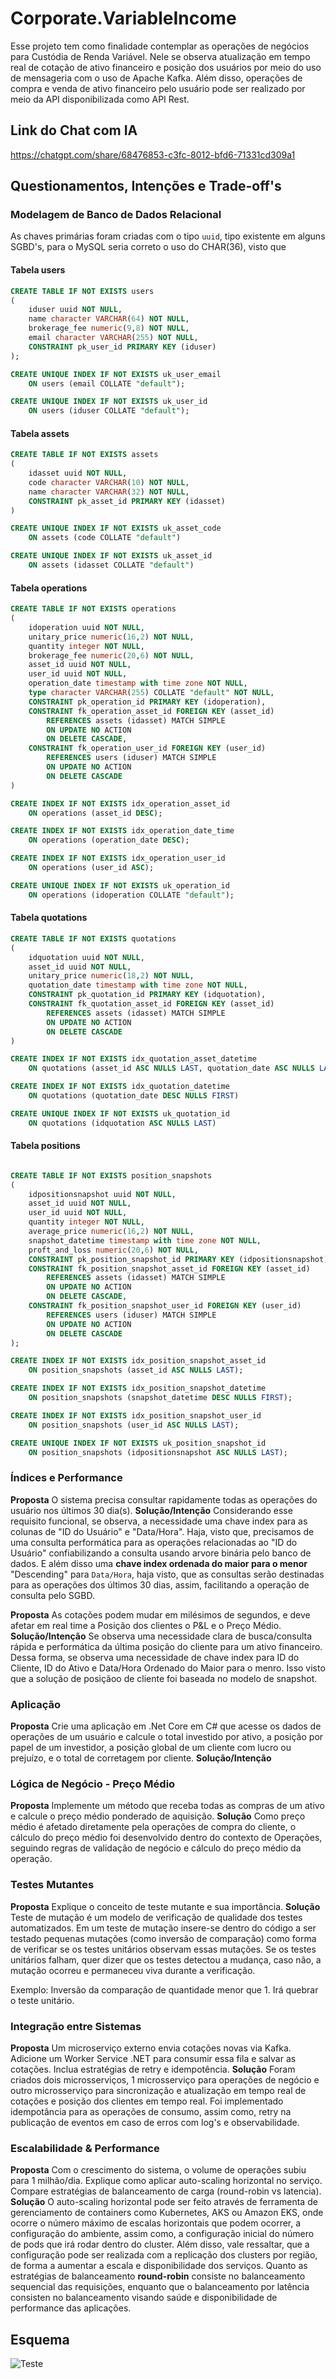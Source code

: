 # Corporate.VariableIncome

Esse projeto tem como finalidade contemplar as operações de negócios para Custódia de Renda Variável. Nele se observa atualização em tempo real de cotação de ativo financeiro e posição dos usuários por meio do uso de mensageria com o uso de Apache Kafka. Além disso, operações de compra e venda de ativo financeiro pelo usuário pode ser realizado por meio da API disponibilizada como API Rest.

## Link do Chat com IA
https://chatgpt.com/share/68476853-c3fc-8012-bfd6-71331cd309a1

## Questionamentos, Intenções e Trade-off's

### Modelagem de Banco de Dados Relacional

As chaves primárias foram criadas com o tipo `uuid`, tipo existente em alguns SGBD's, para o MySQL seria correto o uso do CHAR(36), visto que 

#### Tabela users
```sql
CREATE TABLE IF NOT EXISTS users
(
    iduser uuid NOT NULL,
    name character VARCHAR(64) NOT NULL,
    brokerage_fee numeric(9,8) NOT NULL,
    email character VARCHAR(255) NOT NULL,
    CONSTRAINT pk_user_id PRIMARY KEY (iduser)
);

CREATE UNIQUE INDEX IF NOT EXISTS uk_user_email
    ON users (email COLLATE "default");

CREATE UNIQUE INDEX IF NOT EXISTS uk_user_id
    ON users (iduser COLLATE "default");
```

#### Tabela assets
```sql
CREATE TABLE IF NOT EXISTS assets
(
    idasset uuid NOT NULL,
    code character VARCHAR(10) NOT NULL,
    name character VARCHAR(32) NOT NULL,
    CONSTRAINT pk_asset_id PRIMARY KEY (idasset)
)

CREATE UNIQUE INDEX IF NOT EXISTS uk_asset_code
    ON assets (code COLLATE "default")

CREATE UNIQUE INDEX IF NOT EXISTS uk_asset_id
    ON assets (idasset COLLATE "default")
```

#### Tabela operations
```sql
CREATE TABLE IF NOT EXISTS operations
(
    idoperation uuid NOT NULL,
    unitary_price numeric(16,2) NOT NULL,
    quantity integer NOT NULL,
    brokerage_fee numeric(20,6) NOT NULL,
    asset_id uuid NOT NULL,
    user_id uuid NOT NULL,
    operation_date timestamp with time zone NOT NULL,
    type character VARCHAR(255) COLLATE "default" NOT NULL,
    CONSTRAINT pk_operation_id PRIMARY KEY (idoperation),
    CONSTRAINT fk_operation_asset_id FOREIGN KEY (asset_id)
        REFERENCES assets (idasset) MATCH SIMPLE
        ON UPDATE NO ACTION
        ON DELETE CASCADE,
    CONSTRAINT fk_operation_user_id FOREIGN KEY (user_id)
        REFERENCES users (iduser) MATCH SIMPLE
        ON UPDATE NO ACTION
        ON DELETE CASCADE
)

CREATE INDEX IF NOT EXISTS idx_operation_asset_id
    ON operations (asset_id DESC);

CREATE INDEX IF NOT EXISTS idx_operation_date_time
    ON operations (operation_date DESC);

CREATE INDEX IF NOT EXISTS idx_operation_user_id
    ON operations (user_id ASC);

CREATE UNIQUE INDEX IF NOT EXISTS uk_operation_id
    ON operations (idoperation COLLATE "default");
```

#### Tabela quotations

```sql
CREATE TABLE IF NOT EXISTS quotations
(
    idquotation uuid NOT NULL,
    asset_id uuid NOT NULL,
    unitary_price numeric(18,2) NOT NULL,
    quotation_date timestamp with time zone NOT NULL,
    CONSTRAINT pk_quotation_id PRIMARY KEY (idquotation),
    CONSTRAINT fk_quotation_asset_id FOREIGN KEY (asset_id)
        REFERENCES assets (idasset) MATCH SIMPLE
        ON UPDATE NO ACTION
        ON DELETE CASCADE
)

CREATE INDEX IF NOT EXISTS idx_quotation_asset_datetime
    ON quotations (asset_id ASC NULLS LAST, quotation_date ASC NULLS LAST)

CREATE INDEX IF NOT EXISTS idx_quotation_datetime
    ON quotations (quotation_date DESC NULLS FIRST)

CREATE UNIQUE INDEX IF NOT EXISTS uk_quotation_id
    ON quotations (idquotation ASC NULLS LAST)
```

#### Tabela positions
```sql

CREATE TABLE IF NOT EXISTS position_snapshots
(
    idpositionsnapshot uuid NOT NULL,
    asset_id uuid NOT NULL,
    user_id uuid NOT NULL,
    quantity integer NOT NULL,
    average_price numeric(16,2) NOT NULL,
    snapshot_datetime timestamp with time zone NOT NULL,
    proft_and_loss numeric(20,6) NOT NULL,
    CONSTRAINT pk_position_snapshot_id PRIMARY KEY (idpositionsnapshot),
    CONSTRAINT fk_position_snapshot_asset_id FOREIGN KEY (asset_id)
        REFERENCES assets (idasset) MATCH SIMPLE
        ON UPDATE NO ACTION
        ON DELETE CASCADE,
    CONSTRAINT fk_position_snapshot_user_id FOREIGN KEY (user_id)
        REFERENCES users (iduser) MATCH SIMPLE
        ON UPDATE NO ACTION
        ON DELETE CASCADE
);

CREATE INDEX IF NOT EXISTS idx_position_snapshot_asset_id
    ON position_snapshots (asset_id ASC NULLS LAST);

CREATE INDEX IF NOT EXISTS idx_position_snapshot_datetime
    ON position_snapshots (snapshot_datetime DESC NULLS FIRST);

CREATE INDEX IF NOT EXISTS idx_position_snapshot_user_id
    ON position_snapshots (user_id ASC NULLS LAST);

CREATE UNIQUE INDEX IF NOT EXISTS uk_position_snapshot_id
    ON position_snapshots (idpositionsnapshot ASC NULLS LAST);
```

### Índices e Performance

**Proposta** O sistema precisa consultar rapidamente todas as operações do usuário nos últimos 30 dia(s).
**Solução/Intenção** Considerando esse requisito funcional, se observa, a necessidade uma chave index para as colunas de "ID do Usuário" e "Data/Hora". Haja, visto que, precisamos de uma consulta performática para as operações relacionadas ao "ID do Usuário" confiabilizando a consulta usando arvore binária pelo banco de dados. E além disso uma **chave index ordenada do maior para o menor** "Descending" para `Data/Hora`, haja visto, que as consultas serão destinadas para as operações dos últimos 30 dias, assim, facilitando a operação de consulta pelo SGBD.

**Proposta** As cotações podem mudar em milésimos de segundos, e deve afetar em real time a Posição dos clientes o P&L e o Preço Médio.
**Solução/Intenção** Se observa uma necessidade clara de busca/consulta rápida e performática da última posição do cliente para um ativo financeiro. Dessa forma, se observa uma necessidade de chave index para ID do Cliente, ID do Ativo e Data/Hora Ordenado do Maior para o menro. Isso visto que a solução de posiçãoo de cliente foi baseada no modelo de snapshot.

### Aplicação

**Proposta** Crie uma aplicação em .Net Core em C# que acesse os dados de operações de um usuário e calcule o total investido por ativo, a posição por papel de um investidor, a posição global de um cliente com lucro ou prejuízo, e o total de corretagem por cliente.
**Solução/Intenção**

### Lógica de Negócio - Preço Médio

**Proposta** Implemente um método que receba todas as compras de um ativo e calcule o preço médio ponderado de aquisição.
**Solução** Como preço médio é afetado diretamente pela operações de compra do cliente, o cálculo do preço médio foi desenvolvido dentro do contexto de Operações, seguindo regras de validação de negócio e cálculo do preço médio da operação.

### Testes Mutantes

**Proposta** Explique o conceito de teste mutante e sua importância.
**Solução** Teste de mutação é um modelo de verificação de qualidade dos testes automatizados. Em um teste de mutação insere-se dentro do código a ser testado pequenas mutações (como inversão de comparação) como forma de verificar se os testes unitários observam essas mutações. Se os testes unitários falham, quer dizer que os testes detectou a mudança, caso não, a mutação ocorreu e permaneceu viva durante a verificação. 

Exemplo: Inversão da comparação de quantidade menor que 1. Irá quebrar o teste unitário.

### Integração entre Sistemas

**Proposta** Um microserviço externo envia cotações novas via Kafka. Adicione um Worker Service .NET para consumir essa fila e salvar as cotações. Inclua estratégias de retry e idempotência.
**Solução** Foram criados dois microsserviços, 1 microsserviço para operações de negócio e outro microsserviço para sincronização e atualização em tempo real de cotações e posição dos clientes em tempo real. Foi implementado idempotância para as operações de consumo, assim como, retry na publicação de eventos em caso de erros com log's e observabilidade.

### Escalabilidade & Performance

**Proposta** Com o crescimento do sistema, o volume de operações subiu para 1 milhão/dia. Explique como aplicar auto-scaling horizontal no serviço. Compare estratégias de balanceamento de carga (round-robin vs latencia).
**Solução** O auto-scaling horizontal pode ser feito através de ferramenta de gerenciamento de containers como Kubernetes, AKS ou Amazon EKS, onde ocorre o número máximo de escalas horizontais que podem ocorrer, a configuração do ambiente, assim como, a configuração inicial do número de pods que irá rodar dentro do cluster. Além disso, vale ressaltar, que a configuração pode ser realizada com a replicação dos clusters por região, de forma a aumentar a escala e disponibilidade dos serviços. Quanto as estratégias de balanceamento **round-robin** consiste no balanceamento sequencial das requisições, enquanto que o balanceamento por latência consisten no balanceamento visando saúde e disponibilidade de performance das aplicações.

## Esquema 

![Teste](./docs/MENSAGERIA.jpg)